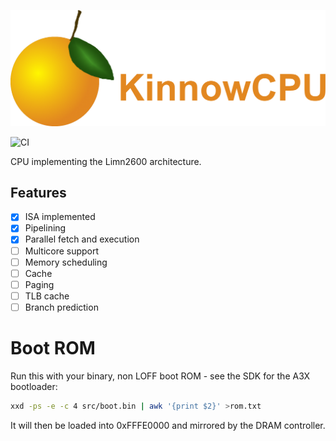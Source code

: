 ![Title](https://raw.githubusercontent.com/wxwisiasdf/KinnowCPU/main/logo.png)

![CI](https://github.com/wxwisiasdf/KinnowCPU/actions/workflows/auto.yaml/badge.svg?branch=main)

CPU implementing the Limn2600 architecture.

## Features
* [x] ISA implemented
* [x] Pipelining
* [x] Parallel fetch and execution
* [ ] Multicore support
* [ ] Memory scheduling
* [ ] Cache
* [ ] Paging
* [ ] TLB cache
* [ ] Branch prediction

# Boot ROM
Run this with your binary, non LOFF boot ROM - see the SDK for the A3X bootloader:
```sh
xxd -ps -e -c 4 src/boot.bin | awk '{print $2}' >rom.txt
```
It will then be loaded into 0xFFFE0000 and mirrored by the DRAM controller.
